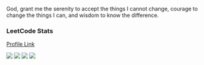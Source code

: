 God, grant me the serenity to accept the things I cannot change, courage to change the things I can, and wisdom to know the difference.

### LeetCode Stats
[Profile Link](https://leetcode.com/sslvgr/)

<img src="https://badges.peiyuan.ch/leetcode/sslvgr/solved?difficulty=all" />
<img src="https://badges.peiyuan.ch/leetcode/sslvgr/solved?difficulty=easy" />
<img src="https://badges.peiyuan.ch/leetcode/sslvgr/solved?difficulty=medium" />
<img src="https://badges.peiyuan.ch/leetcode/sslvgr/solved?difficulty=hard" />

